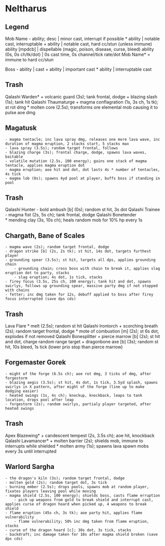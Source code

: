 # Neltharus

## Legend
Mob Name
    - ability; desc   | minor cast, interrupt if possible
    * ability         | notable cast, interruptable
    + ability         | notable cast, hard cc/stun (unless immune)
      ability [mpdcb] | dispellable (magic, poison, disease, curse, bleed)
    ability (0s, 0s ch/tk/dot) | 0s cast time, 0s channel/tick rate/dot
Mob Name* = immune to hard cc/stun

Boss
    - ability | cast
    + ability | important cast
    * ability | interruptable cast

## Trash
Qalashi Warden*
    + volcanic guard (3s); tank frontal, dodge
    + blazing slash (1s); tank hit
Qalashi Thaumaturge
    + magma conflagration (1s, 3s ch, 1s tk); st rot dmg
    * molten core (2.5s); transforms ore elemental mob causing it to pulse aoe dmg

## Magatusk
    - magma tentacle; inc lava spray dmg, releases one more lava wave, inc duration of magma eruption, 2 stacks start, 5 stacks max
    - lava spray (3.5s); random target frontal, follows
    - blazing charge (3s); frontal charge, dodge, spawns lava waves, baitable
    - volatile mutation (2.5s, 100 energy); gains one stack of magma tentacle, applies magma eruption dot
    - magma eruption; aoe hit and dot, dot lasts 4s * number of tentacles, 4s tick
    - magma lob (0s); spawns 4yd pool at player, buffs boss if standing in pool

## Trash
Qalashi Hunter
    - bold ambush [b] (0s); random st hit, 3s dot
Qalashi Trainee
    - magma fist (2s, 5s ch); tank frontal, dodge
Qalashi Bonetender  
    * mending clay (3s, 10s ch); heals random mob for 10% hp every 1s

## Chargath, Bane of Scales
    - magma wave (2s); random target frontal, dodge
    - dragon strike [b] (2s, 2s tk); st hit, 14s dot, targets furthest player
    - grounding spear (3.5s); st hit, targets all dps, applies grounding chain
        - grounding chain; cross boss with chain to break it, applies slag eruption dot to party, stacks
        - slag eruption; 4s dot, 1s tick, stacks
    - firey focus (3.5s, 25s ch, 100 energy); tank hit and dot, spawns swirlys, follows up grounding spear, massive party dmg if not stopped with chains
    - fetter; inc dmg taken for 12s, debuff applied to boss after firey focus interrupted (save dps cds)

## Trash
Lava Flare
    * melt (2.5s); random st hit
Qalashi Irontorch
    + scorching breath (2s); random target frontal, dodge
    * mote of combustion [m] (2s); st 6s dot, explodes if not removed
Qalashi Bonesplitter
    + pierce marrow [b] (2s); st hit and dot, charge random range target
    + dragonbone axe [b] (3s); random st hit, 10s bleed, 1s tick (lower prio stop than pierce marrow)

## Forgemaster Gorek
    - might of the forge (6.5s ch); aoe rot dmg, 3 ticks of dmg, after forgestorm
    - blazing aegis (3.5s); st hit, 4s dot, 1s tick, 3.5yd splash, spawns swirlys in X pattern, after might of the forge (line up to make dodging easier)
    - heated swings (1s, 4s ch); knockup, knockback, leaps to tank location, drops pool after leap
    - forgestorm (2s); random swirlys, partialy player targeted, after heated swings

## Trash
Apex Blazewing*
    + candescent tempest (2s, 3.5s ch); aoe hit, knockback
Qalashi Lavamancer*
    + molten barrier (2s); shields mob, immune to interrupts while shielded
    * molten army (1s); spawns lava spawn mobs every 3s until interrupted

## Warlord Sargha
    - the dragon's kiln (3s); random target frontal, dodge
    - molten gold (2s); random target dot, 3s tick
    - burning ember (2.5s); drops pools, spawns mob at random player, fixates players leaving pool while moving
    - magma shield (2.5s, 100 energy); shields boss, casts flame erruption
        - pick up weapons from gold to break shield and interrupt cast, applies curse of dragon hoard when picked up, 4 weapons to break shield
    - flame eruption (45s ch, 3s tk); aoe party hit, applies flame vulnerability
        - flame vulnerability; 50% inc dmg taken from flame eruption, stacks
    - curse of the dragon hoard [c]; 30s dot, 3s tick, stacks
    - backdraft; inc damage taken for 10s after magma shield broken (save dps cds)
